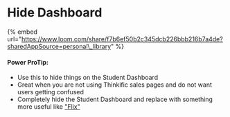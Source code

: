 # Hide Dashboard

{% embed url="https://www.loom.com/share/f7b6ef50b2c345dcb226bbb216b7a4de?sharedAppSource=personal\_library" %}



#### Power ProTip:

* Use this to hide things on the Student Dashboard
* Great when you are not using Thinkific sales pages and do not want users getting confused
* Completely hide the Student Dashboard and replace with something more useful like ["Flix"](https://powerups.thinkific.com/pages/flix)

